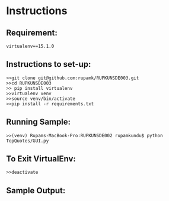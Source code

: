 # Instructions

## Requirement: 
    virtualenv==15.1.0

## Instructions to set-up:
    >>git clone git@github.com:rupamk/RUPKUNSDE003.git
    >>cd RUPKUNSDE003
    >> pip install virtualenv
    >>virtualenv venv
    >>source venv/bin/activate
    >>pip install -r requirements.txt

## Running Sample:

    >>(venv) Rupams-MacBook-Pro:RUPKUNSDE002 rupamkundu$ python TopQuotes/GUI.py 

## To Exit VirtualEnv:

    >>deactivate

## Sample Output:

    
